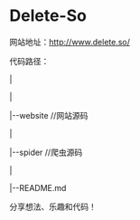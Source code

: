 # Delete-So
网站地址：http://www.delete.so/

代码路径：

|

|

|--website //网站源码

|

|--spider //爬虫源码

|

|--README.md 

分享想法、乐趣和代码！
